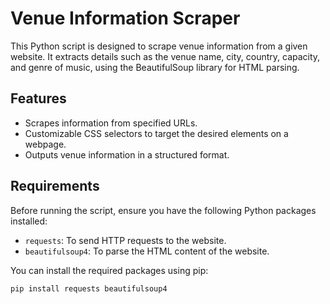 # Venue Information Scraper

This Python script is designed to scrape venue information from a given website. It extracts details such as the venue name, city, country, capacity, and genre of music, using the BeautifulSoup library for HTML parsing.

## Features
- Scrapes information from specified URLs.
- Customizable CSS selectors to target the desired elements on a webpage.
- Outputs venue information in a structured format.

## Requirements
Before running the script, ensure you have the following Python packages installed:

- `requests`: To send HTTP requests to the website.
- `beautifulsoup4`: To parse the HTML content of the website.

You can install the required packages using pip:

```bash
pip install requests beautifulsoup4

